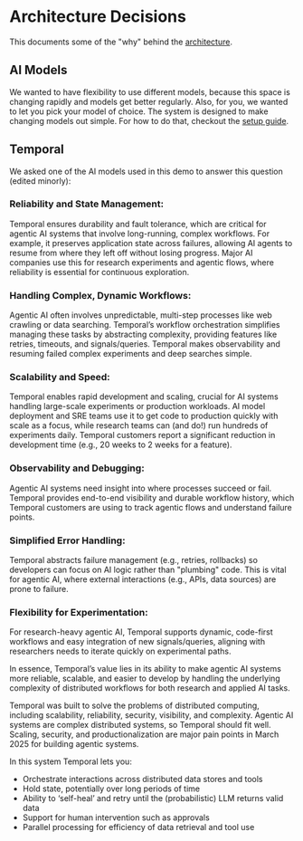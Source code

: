 # Architecture Decisions
This documents some of the "why" behind the [architecture](./architecture.md). 

## AI Models
We wanted to have flexibility to use different models, because this space is changing rapidly and models get better regularly.
Also, for you, we wanted to let you pick your model of choice. The system is designed to make changing models out simple. For how to do that, checkout the [setup guide](./setup.md).

## Temporal
We asked one of the AI models used in this demo to answer this question (edited minorly):

### Reliability and State Management:
 Temporal ensures durability and fault tolerance, which are critical for agentic AI systems that involve long-running, complex workflows. For example, it preserves application state across failures, allowing AI agents to resume from where they left off without losing progress. Major AI companies use this for research experiments and agentic flows, where reliability is essential for continuous exploration.
### Handling Complex, Dynamic Workflows: 
Agentic AI often involves unpredictable, multi-step processes like web crawling or data searching. Temporal’s workflow orchestration simplifies managing these tasks by abstracting complexity, providing features like retries, timeouts, and signals/queries. Temporal makes observability and resuming failed complex experiments and deep searches simple.
### Scalability and Speed: 
Temporal enables rapid development and scaling, crucial for AI systems handling large-scale experiments or production workloads. AI model deployment and SRE teams use it to get code to production quickly with scale as a focus, while research teams can (and do!) run hundreds of experiments daily. Temporal customers report a significant reduction in development time (e.g., 20 weeks to 2 weeks for a feature).
### Observability and Debugging: 
Agentic AI systems need insight into where processes succeed or fail. Temporal provides end-to-end visibility and durable workflow history, which Temporal customers are using to track agentic flows and understand failure points.
### Simplified Error Handling: 
Temporal abstracts failure management (e.g., retries, rollbacks) so developers can focus on AI logic rather than "plumbing" code. This is vital for agentic AI, where external interactions (e.g., APIs, data sources) are prone to failure.
### Flexibility for Experimentation: 
For research-heavy agentic AI, Temporal supports dynamic, code-first workflows and easy integration of new signals/queries, aligning with researchers needs to iterate quickly on experimental paths.

In essence, Temporal’s value lies in its ability to make agentic AI systems more reliable, scalable, and easier to develop by handling the underlying complexity of distributed workflows for both research and applied AI tasks.

Temporal was built to solve the problems of distributed computing, including scalability, reliability, security, visibility, and complexity. Agentic AI systems are complex distributed systems, so Temporal should fit well. Scaling, security, and productionalization are major pain points in March 2025 for building agentic systems.

In this system Temporal lets you:
- Orchestrate interactions across distributed data stores and tools <br />
- Hold state, potentially over long periods of time <br />
- Ability to ‘self-heal’ and retry until the (probabilistic) LLM returns valid data <br />
- Support for human intervention such as approvals <br />
- Parallel processing for efficiency of data retrieval and tool use <br />